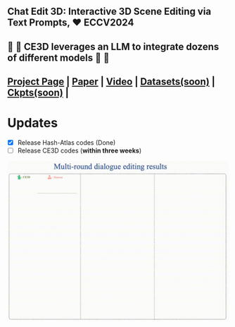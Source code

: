 ## Chat Edit 3D: Interactive 3D Scene Editing via Text Prompts, :heart: ECCV2024
## :star2: :star2: CE3D leverages an LLM to integrate dozens of different models :star2: :star2:


## [Project Page](http://sk-fun.fun/CE3D/) | [Paper](https://arxiv.org/abs/2407.06842) | [Video](https://www.youtube.com/watch?v=btO1Ky9I21s) | [Datasets(soon)](https://drive.google.com/XXX) | [Ckpts(soon)](https://drive.google.com/XXX) | 

# Updates
- [x] Release Hash-Atlas codes (Done)
- [ ] Release CE3D codes (**within three weeks**)

<be>

<img src="./assets/ce3d_demo.gif" width="650">

